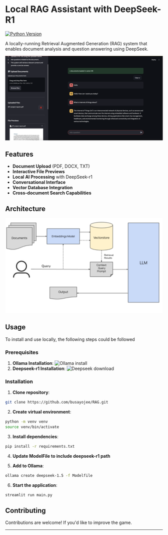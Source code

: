 # Local RAG Assistant with DeepSeek-R1

[![Python Version](https://img.shields.io/badge/python-3.9%2B-blue)](https://www.python.org/)

A locally-running Retrieval Augmented Generation (RAG) system that enables document analysis and question answering using DeepSeek.

![App Screenshot](ragapp.png)

## Features

- **Document Upload** (PDF, DOCX, TXT)
- **Interactive File Previews**
- **Local AI Processing** with DeepSeek-r1
- **Conversational Interface**
- **Vector Database Integration**
- **Cross-document Search Capabilities**

## Architecture
![Architecture Screenshot](architecture.png)

## Usage

To install and use locally, the following steps could be followed

### Prerequisites

1. **Ollama Installation**: ![Ollama install](https://ollama.com/download)
2. **Deepseek-r1 Installation**: ![Deepseek download](https://huggingface.co/deepseek-ai/DeepSeek-R1-Distill-Qwen-1.5B)

### Installation

1. **Clone repository**:

```bash
git clone https://github.com/busayojee/RAG.git
```

2. **Create virtual environment**:

```bash
python -m venv venv
source venv/bin/activate 
```

3. **Install dependencies**:

```bash
pip install -r requirements.txt
```

4. **Update ModelFile to include deepseek-r1 path**

5. **Add to Ollama**:

```bash
ollama create deepseek-1.5 -f Modelfile
```

6. **Start the application**:

```bash
streamlit run main.py
```

## Contributing

Contributions are welcome! If you'd like to improve the game.

---
